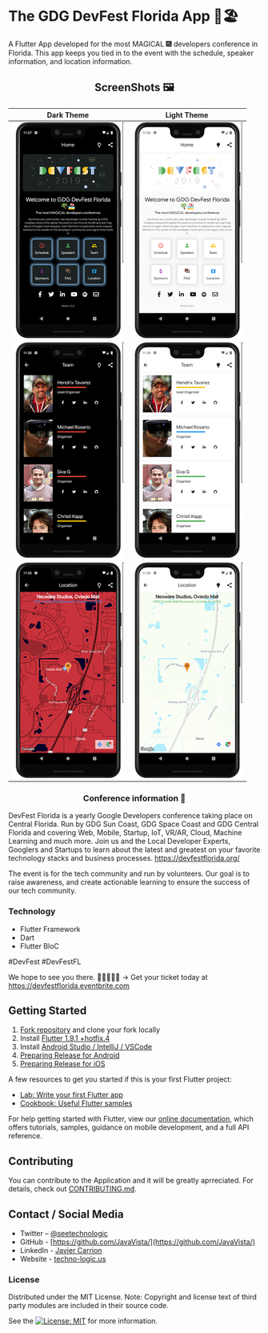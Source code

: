 # The GDG DevFest Florida App 🌴🏖

A Flutter App developed for the most MAGICAL 🎆 developers conference in Florida. This app keeps you tied in to the event with the schedule, speaker information, and location information.

## <p align="center">ScreenShots 🖼️</p>

<center>

|           Dark Theme             |            Light Theme            |
|:--------------------------------:|:---------------------------------:|
|![](./assets/images/dark_home.png)|![](./assets/images/light_home.png)|
|![](./assets/images/dark_team.png)|![](./assets/images/light_team.png)|
|![](./assets/images/dark_map.png) |![](./assets/images/light_map.png) |

</center>

### <p align="center">Conference information 🍊</p>


DevFest Florida is a yearly Google Developers conference taking place on Central Florida. Run by GDG Sun Coast, GDG Space Coast and GDG Central Florida and covering Web, Mobile, Startup, IoT, VR/AR, Cloud, Machine Learning and much more. Join us and the Local Developer Experts, Googlers and Startups to learn about the latest and greatest on your favorite technology stacks and business processes. https://devfestflorida.org/

The event is for the tech community and run by volunteers. Our goal is to raise awareness, and create actionable learning to ensure the success of our tech community.

### Technology

- Flutter Framework
- Dart
- Flutter BloC

#DevFest #DevFestFL

We hope to see you there.  🙋‍♀️🙋🏿‍♂️ → Get your ticket today at https://devfestflorida.eventbrite.com

## Getting Started

1. [Fork repository](https://github.com/iampawan/GDG-DevFest-App/fork) and clone your fork locally
2. Install [Flutter 1.9.1 +hotfix.4](https://flutter.dev/docs/get-started/install)
3. Install [Android Studio / IntelliJ / VSCode](https://flutter.dev/docs/development/tools/android-studio)
4. [Preparing Release for Android](https://flutter.dev/docs/deployment/android)
5. [Preparing Release for iOS](https://flutter.dev/docs/deployment/ios)

A few resources to get you started if this is your first Flutter project:

- [Lab: Write your first Flutter app](https://flutter.dev/docs/get-started/codelab)
- [Cookbook: Useful Flutter samples](https://flutter.dev/docs/cookbook)

For help getting started with Flutter, view our
[online documentation](https://flutter.dev/docs), which offers tutorials,
samples, guidance on mobile development, and a full API reference.

## Contributing

You can contribute to the Application and it will be greatly aprreciated. For details, check out [CONTRIBUTING.md](CONTRIBUTING.md).

## Contact / Social Media

- Twitter – [@seetechnologic](https://twitter.com/seetechnologic)
- GitHub - [https://github.com/JavaVista/](https://github.com/JavaVista/)
- LinkedIn - [Javier Carrion](https://www.linkedin.com/in/technologic)
- Website - [techno-logic.us](https://www.techno-logic.us)

### License

Distributed under the MIT License. Note: Copyright and license text of third party modules are included in their source code.

See the [![License: MIT](https://img.shields.io/badge/License-MIT-yellow.svg)](LICENSE.md)
for more information.